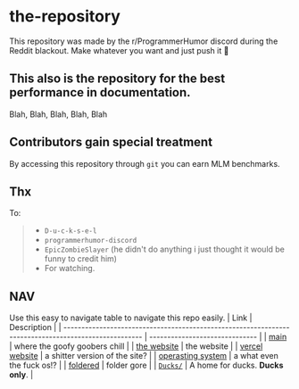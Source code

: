 # the-repository
This repository was made by the r/ProgrammerHumor discord during the Reddit blackout. Make whatever you want and just push it 🚀

## This also is the repository for the best performance in documentation.
Blah, Blah, Blah, Blah, Blah

## Contributors gain special treatment
By accessing this repository through `git` you can earn MLM benchmarks.

## Thx
To:
> - `D-u-c-k-s-e-l`
> - `programmerhumor-discord`
> - `EpicZombieSlayer` (he didn't do anything i just thought it would be funny to credit him)
> - For watching.

## NAV
Use this easy to navigate table to navigate this repo easily.
| Link                                                                                                 | Description                    |
| ---------------------------------------------------------------------------------------------------- | ------------------------------ |
| [main](https://github.com/programmerhumor-discord/the-repository/tree/main)                          | where the goofy goobers chill  |
| [the website](https://github.com/programmerhumor-discord/the-repository/tree/website)                | the website                    |
| [vercel website](https://github.com/programmerhumor-discord/the-repository/tree/vercel-site)         | a shitter version of the site? |
| [operasting system](https://github.com/programmerhumor-discord/the-repository/tree/operating-system) | a what even the fuck os!?      |
| [foldered](https://github.com/programmerhumor-discord/the-repository/tree/foldered)                  | folder gore                    |
| [`Ducks/`](https://github.com/programmerhumor-discord/the-repository/tree/main/Ducks)                | A home for ducks. **Ducks only**. |
